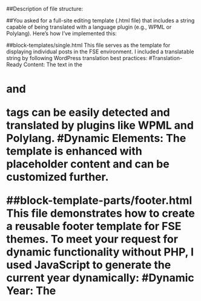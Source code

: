 ##Description of file structure:

##You asked for a full-site editing template (.html file) that includes a string capable of being translated with a language plugin (e.g., WPML or Polylang). Here’s how I’ve implemented this:

##block-templates/single.html
This file serves as the template for displaying individual posts in the FSE environment. I included a translatable string by following WordPress translation best practices:
#Translation-Ready Content: The text in the <h1> and <p> tags can be easily detected and translated by plugins like WPML and Polylang.
#Dynamic Elements: The template is enhanced with placeholder content and can be customized further.

##block-template-parts/footer.html
This file demonstrates how to create a reusable footer template for FSE themes. To meet your request for dynamic functionality without PHP, I used JavaScript to generate the current year dynamically:
#Dynamic Year: The <script> dynamically displays the current year in the browser.
#Reusable Template: This block can be included in any template using the wp:template-part block.

##How Translation Plugins Work with This Code
#For strings like "Welcome to My Custom Theme!" and "Contact Us," plugins such as WPML or Polylang can scan the template files and provide translation interfaces. Since the strings are plain text within block HTML, they adhere to WordPress best practices for translation.
